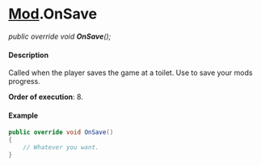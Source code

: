 # [Mod](API/MSCLoader/Mod.md).OnSave

*public override void <b>OnSave</b>();*

#### Description

Called when the player saves the game at a toilet. Use to save your mods progress.

**Order of execution**: 8.

#### Example

```csharp
public override void OnSave()
{
    // Whatever you want.
}
```
